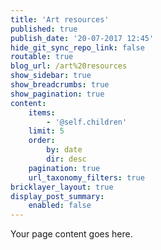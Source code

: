 ```yaml
---
title: 'Art resources'
published: true
publish_date: '20-07-2017 12:45'
hide_git_sync_repo_link: false
routable: true
blog_url: /art%20resources
show_sidebar: true
show_breadcrumbs: true
show_pagination: true
content:
    items:
        - '@self.children'
    limit: 5
    order:
        by: date
        dir: desc
    pagination: true
    url_taxonomy_filters: true
bricklayer_layout: true
display_post_summary:
    enabled: false
---
```


Your page content goes here.